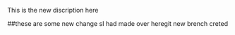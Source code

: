 This is the new discription here


##these are some new change sI had made over heregit 
new brench creted